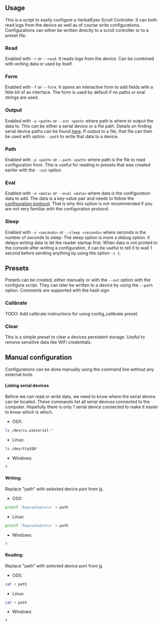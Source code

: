 ## Usage
This is a script to easily configure a VerbalEyes Scroll Controller.
It can both read logs from the device as well as of course write configurations.
Configurations can either be written directly to a scroll controller or to a preset file.

### Read
Enabled with `-r` or `--read`.
It reads logs from the device.
Can be combined with writing data or used by itself.

### Form
Enabled with `-f` or `--form`.
It opens an interactive form to add fields with a little bit of an interface.
The form is used by default if no paths or eval strings are used.

### Output
Enabled with `-o <path>` or `--out <path>` where path is where to output the data to.
This can be either a serial device or a file path.
Details on finding serial device paths can be found [here](####Listing-serial-devices).
If output to a file, that file can then be used with optino `--path` to write that data to a device.

### Path
Enabled with `-p <path>` or `--path <path>` where path is the file to read configuration from.
This is useful for reading in presets that was created earlier with the `--out` option.

### Eval
Enabled with `-e <data>` or `--eval <data>` where data is the configuration data to add.
The data is a key-value pair and needs to follow the [configuration protocol](./src/README.md).
That is why this option is not recommended if you are not very familiar with the configuration protocol.

### Sleep
Enabled with `-s <seconds>` or `--sleep <seconds>` where seconds is the number of seconds to sleep.
The sleep option is more a debug option.
It delays writing data to let the reader startup first.
When data is not printed to the console after writing a configuration, it can be useful to tell it to wait 1 second before sending anything by using the option `-s 1`.



## Presets
Presets can be created, either manually or with the `--out` option with the configure script.
They can later be written to a device by using the `--path` option.
Comments are supported with the hash sign.

### Calibrate
TODO: Add calibrate instructions for using config_calibrate preset.

### Clear
This is a simple preset to clear a devices persistent storage.
Useful to remove sensitive data like WiFi credentials.



## Manual configuration
Configurations can be done manually using the command line without any external tools.

#### Listing serial devices
Before we can read or write data, we need to know where the serial device can be located.
These commands list all serial devices connected to the computer.
Hopefully there is only 1 serial device connected to make it easier to know which is which.

* OSX:
```sh
ls /dev/cu.usbserial-*
```
* Linux:
```sh
ls /dev/ttyUSB*
```
* Windows:
```ps
?
```

#### Writing:
Replace "path" with selected device port from [ls](###Listing-serial-devices).

* OSX:
```sh
printf 'key=value\n\n' > path
```
* Linux:
```sh
printf 'key=value\n\n' > path
```
* Windows:
```ps
?
```

#### Reading:
Replace "path" with selected device port from [ls](###Listing-serial-devices)

* OSX:
```sh
cat < path
```
* Linux:
```sh
cat < path
```
* Windows:
```ps
?
```
